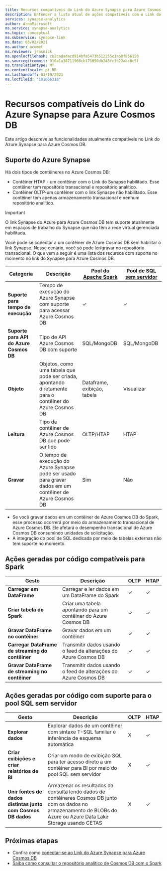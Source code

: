 ```yaml
---
title: Recursos compatíveis do Link do Azure Synapse para Azure Cosmos DB
description: Entender a lista atual de ações compatíveis com o Link do Azure Synapse para Azure Cosmos DB
services: synapse-analytics
author: ArnoMicrosoft
ms.service: synapse-analytics
ms.topic: conceptual
ms.subservice: synapse-link
ms.date: 03/02/2021
ms.author: acomet
ms.reviewer: jrasnick
ms.openlocfilehash: cb2cadadacd914bfa5473b512255c1ab0f856150
ms.sourcegitcommit: 910a1a38711966cb171050db245fc3b22abc8c5f
ms.translationtype: MT
ms.contentlocale: pt-BR
ms.lasthandoff: 03/19/2021
ms.locfileid: "101666318"
---
```

# <a name="azure-synapse-link-for-azure-cosmos-db-supported-features"></a>Recursos compatíveis do Link do Azure Synapse para Azure Cosmos DB

Este artigo descreve as funcionalidades atualmente compatíveis no Link do Azure Synapse para Azure Cosmos DB.

## <a name="azure-synapse-support"></a>Suporte do Azure Synapse

Há dois tipos de contêineres no Azure Cosmos DB:
* Contêiner HTAP - um contêiner com o Link do Synapse habilitado. Esse contêiner tem repositório transacional e repositório analítico. 
* Contêiner OLTP-um contêiner com o link Synaspe não habilitado. Esse contêiner tem apenas armazenamento transacional e nenhum repositório analítico.

> [!IMPORTANT]
> O link Synapse do Azure para Azure Cosmos DB tem suporte atualmente em espaços de trabalho do Synapse que não têm a rede virtual gerenciada habilitada. 

Você pode se conectar a um contêiner de Azure Cosmos DB sem habilitar o link Synapse. Nesse cenário, você só pode ler/gravar no repositório transacional. O que vem a seguir é uma lista dos recursos com suporte no momento no link do Synapse para Azure Cosmos DB. 

| Categoria              | Descrição |[Pool do Apache Spark](../sql/on-demand-workspace-overview.md) | [Pool de SQL sem servidor](../sql/on-demand-workspace-overview.md) |
| -------------------- | ----------------------------------------------------------- |----------------------------------------------------------- | ----------------------------------------------------------- |
| **Suporte para tempo de execução** |Tempo de execução do Azure Synapse com suporte para acessar Azure Cosmos DB| ✓ | ✓ |
| **Suporte para API do Azure Cosmos DB** | Tipo de API Azure Cosmos DB com suporte | SQL/MongoDB | SQL/MongoDB |
| **Objeto**  |Objetos, como uma tabela que pode ser criada, apontando diretamente para o contêiner do Azure Cosmos DB| Dataframe, exibição, tabela | Visualizar |
| **Leitura**    | Tipo de contêiner de Azure Cosmos DB que pode ser lido | OLTP/HTAP | HTAP  |
| **Gravar**   | O tempo de execução do Azure Synapse pode ser usado para gravar dados em um contêiner de Azure Cosmos DB | Sim | Não |

* Se você gravar dados em um contêiner de Azure Cosmos DB do Spark, esse processo ocorrerá por meio do armazenamento transacional de Azure Cosmos DB. Ele afetará o desempenho transacional de Azure Cosmos DB consumindo unidades de solicitação.
* A integração do pool de SQL dedicada por meio de tabelas externas não tem suporte no momento.
 
## <a name="supported-code-generated-actions-for-spark"></a>Ações geradas por código compatíveis para Spark

| Gesto              | Descrição |OLTP |HTAP  |
| -------------------- | ----------------------------------------------------------- |----------------------------------------------------------- |----------------------------------------------------------- |
| **Carregar em DataFrame** |Carregar e ler dados em um DataFrame do Spark |✓| ✓ |
| **Criar tabela do Spark** |Criar uma tabela apontando para um contêiner do Azure Cosmos DB|✓| ✓ |
| **Gravar DataFrame no contêiner** |Gravar dados em um contêiner|✓| ✓ |
| **Carregar DataFrame de streaming do contêiner** |Transmitir dados usando o feed de alterações do Azure Cosmos DB|✓| ✓ |
| **Gravar DataFrame de streaming no contêiner** |Transmitir dados usando o feed de alterações do Azure Cosmos DB|✓| ✓ |

## <a name="supported-code-generated-actions-for-serverless-sql-pool"></a>Ações geradas por código com suporte para o pool SQL sem servidor

| Gesto              | Descrição |OLTP |HTAP |
| -------------------- | ----------------------------------------------------------- |----------------------------------------------------------- |----------------------------------------------------------- |
| **Explorar dados** |Explorar dados de um contêiner com sintaxe T-SQL familiar e inferência de esquema automática|X| ✓ |
| **Criar exibições e criar relatórios de BI** |Criar um modo de exibição SQL para ter acesso direto a um contêiner para BI por meio do pool SQL sem servidor |X| ✓ |
| **Unir fontes de dados distintas junto com Cosmos DB dados** | Armazenar os resultados da consulta lendo dados de contêineres Cosmos DB junto com os dados no armazenamento de BLOBs do Azure ou Azure Data Lake Storage usando CETAS |X| ✓ |

## <a name="next-steps"></a>Próximas etapas

* Confira como [conectar-se ao Link do Azure Synapse para Azure Cosmos DB](../quickstart-connect-synapse-link-cosmos-db.md)
* [Saiba como consultar o repositório analítico de Cosmos DB com o Spark](how-to-query-analytical-store-spark.md)